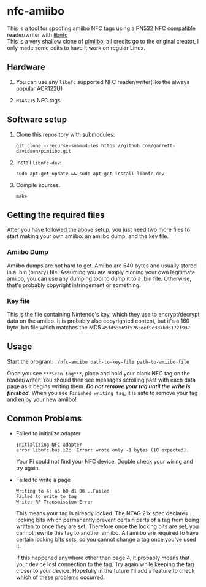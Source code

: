 # nfc-amiibo

This is a tool for spoofing amiibo NFC tags using a PN532 NFC compatible reader/writer with [libnfc](http://nfc-tools.org/index.php/Libnfc)  
This is a very shallow clone of [pimiibo](https://github.com/garrett-davidson/pimiibo), all credits go to the original creator, I only made some edits to have it work on regular Linux.

## Hardware
1. You can use any `libnfc` supported NFC reader/writer(like the always popular ACR122U)

2. `NTAG215` NFC tags  

## Software setup

1. Clone this repository with submodules:

    `git clone --recurse-submodules https://github.com/garrett-davidson/pimiibo.git`

2. Install `libnfc-dev`:

    `sudo apt-get update && sudo apt-get install libnfc-dev`

3. Compile sources.  

    `make`

## Getting the required files
After you have followed the above setup, you just need two more files to start making your own amiibo: an amiibo dump, and the key file.

### Amiibo Dump
Amiibo dumps are not hard to get. Amiibo are 540 bytes and usually stored in a .bin (binary) file. Assuming you are simply cloning your own legitimate amiibo, you can use any dumping tool to dump it to a .bin file. Otherwise, that's probably copyright infringement or something.

### Key file
This is the file containing Nintendo's key, which they use to encrypt/decrypt data on the amiibo. It is probably also copyrighted content, but it's a 160 byte .bin file which matches the MD5 `45fd53569f5765eef9c337bd5172f937`.

## Usage

Start the program:
`./nfc-amiibo path-to-key-file path-to-amiibo-file`

Once you see `***Scan tag***`, place and hold your blank NFC tag on the reader/writer. You should then see messages scrolling past with each data page as it begins writing them. ***Do not remove your tag until the write is finished.*** When you see `Finished writing tag`, it is safe to remove your tag and enjoy your new amiibo!

## Common Problems

* Failed to initialize adapter
  ```
  Initializing NFC adapter
  error	libnfc.bus.i2c	Error: wrote only -1 bytes (10 expected).
  ```
  Your Pi could not find your NFC device. Double check your wiring and try again.

* Failed to write a page
  ```
  Writing to 4: a5 b0 d1 00...Failed
  Failed to write to tag
  Write: RF Transmission Error
  ```
  This means your tag is already locked. The NTAG 21x spec declares locking bits which permanently prevent certain parts of a tag from being written to once they are set. Therefore once the locking bits are set, you cannot rewrite this tag to another amiibo. All amiibo are required to have certain locking bits sets, so you cannot change a tag once you've used it.

    If this happened anywhere other than page 4, it probably means that your device lost connection to the tag. Try again while keeping the tag closer to your device. Hopefully in the future I'll add a feature to check which of these problems occurred.
